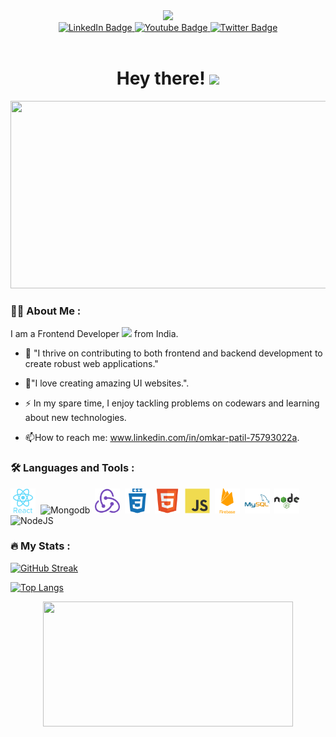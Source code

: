 <div id="header" align="center">
  <img src="https://i.giphy.com/media/v1.Y2lkPTc5MGI3NjExZjFodWgwcHZvajNzOTFnMTBqOHh6bXdmbmU0MGY4MzV3a3Rub3Z3MiZlcD12MV9pbnRlcm5hbF9naWZfYnlfaWQmY3Q9cw/zhYSVCirREeIZtONCI/giphy.gif" width="100"/>
</div>
<!--  -->

<div id="badges" align="center">
  <a href="www.linkedin.com/in/omkar-patil-75793022a">
    <img src="https://img.shields.io/badge/LinkedIn-blue?style=for-the-badge&logo=linkedin&logoColor=white" alt="LinkedIn Badge"/>
  </a>
  <a href="your-youtube-URL">
    <img src="https://img.shields.io/badge/YouTube-red?style=for-the-badge&logo=youtube&logoColor=white" alt="Youtube Badge"/>
  </a>
  <a href="your-twitter-URL">
    <img src="https://img.shields.io/badge/Twitter-blue?style=for-the-badge&logo=twitter&logoColor=white" alt="Twitter Badge"/>
  </a>
</div>
<!-- / -->

<div align="center">
<img src="https://komarev.com/ghpvc/?username=Omkar7910&style=flat-square&color=blue" alt=""/>
  <h1>
  Hey there!
  <img src="https://media.giphy.com/media/hvRJCLFzcasrR4ia7z/giphy.gif" width="30px"/>
</h1>
</div>

<!-- / -->

<div align="center">
  <img src="https://i.giphy.com/media/v1.Y2lkPTc5MGI3NjExdWtxbjl0a2RsZXh1ZGFyZmZ4c2w2ZDBzd2JsdzdyZGZkNzU2M3g3eCZlcD12MV9pbnRlcm5hbF9naWZfYnlfaWQmY3Q9Zw/26tn33aiTi1jkl6H6/giphy.gif" width="600" height="300"/>
</div>

<!-- / -->

### :man_technologist: About Me :

I am a Frontend Developer <img src="https://media.giphy.com/media/WUlplcMpOCEmTGBtBW/giphy.gif" width="30"> from India.

- :telescope: "I thrive on contributing to both frontend and backend development to create robust web applications."

- :seedling:"I love creating amazing UI websites.".

- :zap: In my spare time, I enjoy tackling problems on codewars and learning about new technologies.

- :mailbox:How to reach me: <link> www.linkedin.com/in/omkar-patil-75793022a</link>.


<!-- / -->

### :hammer_and_wrench: Languages and Tools :

<div>
  
  <img src="https://github.com/devicons/devicon/blob/master/icons/react/react-original-wordmark.svg" title="React" alt="React" width="40" height="40"/>&nbsp;
  <img src="https://cdn.jsdelivr.net/gh/devicons/devicon@latest/icons/mongodb/mongodb-original-wordmark.svg" title="Mongodb" alt="Mongodb" width="40" height="40" />&nbsp;
  <img src="https://github.com/devicons/devicon/blob/master/icons/redux/redux-original.svg" title="Redux" alt="Redux " width="40" height="40"/>&nbsp;
  <img src="https://github.com/devicons/devicon/blob/master/icons/css3/css3-plain-wordmark.svg"  title="CSS3" alt="CSS" width="40" height="40"/>&nbsp;
  <img src="https://github.com/devicons/devicon/blob/master/icons/html5/html5-original.svg" title="HTML5" alt="HTML" width="40" height="40"/>&nbsp;
  <img src="https://github.com/devicons/devicon/blob/master/icons/javascript/javascript-original.svg" title="JavaScript" alt="JavaScript" width="40" height="40"/>&nbsp;
  <img src="https://github.com/devicons/devicon/blob/master/icons/firebase/firebase-plain-wordmark.svg" title="Firebase" alt="Firebase" width="40" height="40"/>&nbsp;
  <img src="https://github.com/devicons/devicon/blob/master/icons/mysql/mysql-original-wordmark.svg" title="MySQL"  alt="MySQL" width="40" height="40"/>&nbsp;
  <img src="https://github.com/devicons/devicon/blob/master/icons/nodejs/nodejs-original-wordmark.svg" title="NodeJS" alt="NodeJS" width="40" height="40"/>&nbsp;
  <img src="https://cdn.jsdelivr.net/gh/devicons/devicon@latest/icons/git/git-original-wordmark.svg"  title="NodeJS" alt="NodeJS" width="40" height="40" />
  
</div>

<!-- / -->

### :fire: My Stats :
[![GitHub Streak](http://github-readme-streak-stats.herokuapp.com?user=Omkar7910&theme=dark&background=000000)](https://git.io/streak-stats)

[![Top Langs](https://github-readme-stats.vercel.app/api/top-langs/?username=Omkar7910&layout=compact&theme=vision-friendly-dark)](https://github.com/anuraghazra/github-readme-stats)
<!-- / -->

<div id="header" align="center">
  <img src="https://i.giphy.com/media/v1.Y2lkPTc5MGI3NjExdXZydDZlMjliYzR4NWh1ZWtyaWFnYzYyOTJtbzl6Z3hnaXhpeXpyNSZlcD12MV9pbnRlcm5hbF9naWZfYnlfaWQmY3Q9cw/vmGjjH1XOjViEfbBfZ/giphy.gif"  width="400" height="200"/>
</div>
